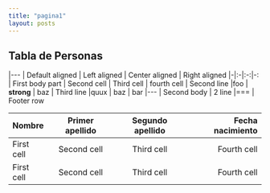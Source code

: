 ```yaml
---
title: "pagina1"
layout: posts
---
```


## Tabla de Personas

|---
| Default aligned | Left aligned | Center aligned | Right aligned
|-|:-|:-:|-:
| First body part | Second cell | Third cell | fourth cell
| Second line |foo | **strong** | baz
| Third line |quux | baz | bar
|---
| Second body
| 2 line
|===
| Footer row


| Nombre        | Primer apellido   | Segundo apellido  | Fecha nacimiento  |
| :---          |       :---:       |       :---:       |              ---: |
| First cell    |Second cell        | Third cell        | Fourth cell       |
| First cell    |Second cell        | Third cell        | Fourth cell       |